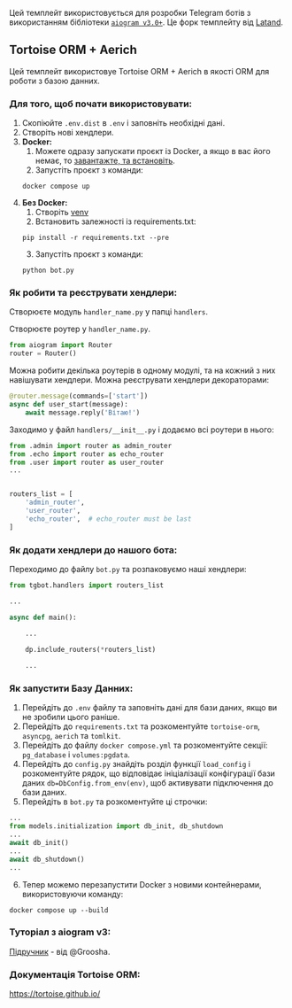 Цей темплейт використовується для розробки Telegram ботів з використанням бібліотеки [`aiogram v3.0+`](https://github.com/aiogram/aiogram/tree/dev-3.x).
Це форк темплейту від [Latand](https://github.com/Latand/tgbot_template_v3).

## Tortoise ORM + Aerich
Цей темплейт використовуе Tortoise ORM + Aerich в якості ORM для роботи з базою данних.
### Для того, щоб почати використовувати:
1. Скопіюйте `.env.dist` в `.env` і заповніть необхідні дані.
2. Створіть нові хендлери.
3. **Docker:**
   1. Можете одразу запускати проєкт із Docker, а якщо в вас його немає, то [завантажте, та встановіть](https://docs.docker.com/get-docker/).
   2. Запустіть проєкт з команди: 
   ```
   docker compose up
   ```
4. **Без Docker:**
   1. Створіть [venv](https://docs.python.org/3/library/venv.html)
   2. Встановить залежності із requirements.txt:
   ```
   pip install -r requirements.txt --pre
   ```
   3. Запустіть проєкт з команди: 
   ```
   python bot.py
   ```

### Як робити та реєструвати хендлери:
Створюєте модуль `handler_name.py` у папці `handlers`.

Створюєте роутер у `handler_name.py`.
```python
from aiogram import Router
router = Router()
```
Можна робити декілька роутерів в одному модулі, та на кожний з них навішувати хендлери.
Можна реєструвати хендлери декораторами:
```python
@router.message(commands=['start'])
async def user_start(message):
    await message.reply('Вітаю!')
```

Заходимо у файл `handlers/__init__.py` і додаємо всі роутери в нього:
```python
from .admin import router as admin_router
from .echo import router as echo_router
from .user import router as user_router
...


routers_list = [
    'admin_router',
    'user_router',
    'echo_router',  # echo_router must be last
]

```
### Як додати хендлери до нашого бота:
Переходимо до файлу  `bot.py` та розпаковуємо наші хендлери:
```python
from tgbot.handlers import routers_list

...

async def main():
   
    ...

    dp.include_routers(*routers_list)

    ...


```

### Як запустити Базу Данних:
1. Перейдіть до `.env` файлу та заповніть дані для бази даних, якщо ви не зробили цього раніше.
2. Перейдіть до `requirements.txt` та розкоментуйте `tortoise-orm`, `asyncpg`, `aerich` та `tomlkit`.
3. Перейдіть до файлу `docker compose.yml` та розкоментуйте секції: `pg_database` і `volumes:pgdata`.
4. Перейдіть до `config.py` знайдіть розділ функції `load_config` і розкоментуйте рядок, що відповідає ініціалізації конфігурації бази даних `db=DbConfig.from_env(env)`, щоб активувати підключення до бази даних.
5. Перейдіть в `bot.py` та розкоментуйте ці строчки:
```python
...
from models.initialization import db_init, db_shutdown
...
await db_init()
...
await db_shutdown()
...
```
6. Тепер можемо перезапустити Docker з новими контейнерами, використовуючи команду:
```
docker compose up --build
```

### Туторіал з aiogram v3:
[Підручник](https://mastergroosha.github.io/aiogram-3-guide) - від @Groosha.

### Документація Tortoise ORM:
https://tortoise.github.io/
